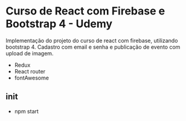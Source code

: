 # Curso de React com Firebase e Bootstrap 4 - Udemy

Implementação do projeto do curso de react com firebase, utilizando bootstrap 4.
Cadastro com email e senha e publicação de evento com upload de imagem.

- Redux
- React router
- fontAwesome

## init 
- npm start
